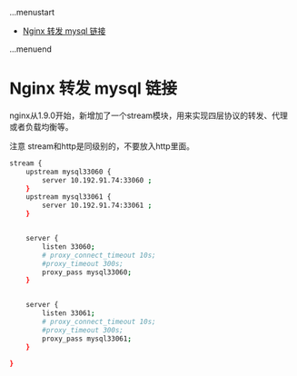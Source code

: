 ...menustart

- [Nginx 转发 mysql 链接](#72aac95dc2177165b34981486a4bbb97)

...menuend


<h2 id="72aac95dc2177165b34981486a4bbb97"></h2>


# Nginx 转发 mysql 链接

nginx从1.9.0开始，新增加了一个stream模块，用来实现四层协议的转发、代理或者负载均衡等。

注意 stream和http是同级别的，不要放入http里面。

```bash
stream {
    upstream mysql33060 {
        server 10.192.91.74:33060 ;
    }
    upstream mysql33061 {
        server 10.192.91.74:33061 ;
    }


    server {
        listen 33060;
        # proxy_connect_timeout 10s;
        #proxy_timeout 300s;
        proxy_pass mysql33060;
    }


    server {
        listen 33061;
        # proxy_connect_timeout 10s;
        #proxy_timeout 300s;
        proxy_pass mysql33061;
    }

}
```
